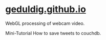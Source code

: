 [geduldig.github.io](http://geduldig.github.io)
==================

WebGL processing of webcam video.

Mini-Tutorial How to save tweets to couchdb.
